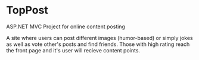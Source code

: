 TopPost
=======

ASP.NET MVC Project for online content posting

A site where users can post different images (humor-based) or simply jokes as well as vote other's posts and find friends. Those with high rating reach the front page and it's user will recieve content points.
